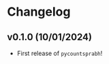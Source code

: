 # Changelog

<!--next-version-placeholder-->

## v0.1.0 (10/01/2024)

- First release of `pycountsprabh`!